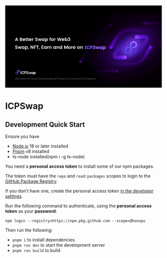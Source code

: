 ![](https://raw.githubusercontent.com/ICPSwap-Labs/icpswap-frontend/main/apps/swap/public/og_image.png)

# ICPSwap

## Development Quick Start

Ensure you have

- [Node.js](https://nodejs.org) 18 or later installed
- [Pnpm](https://pnpm.io/) v8 installed
- ts-node installed(npm i -g ts-node)

You need a **personal access token** to install some of our npm packages.

The token must have the `repo` and `read:packages` scopes to login to the [GitHub Package Registry](https://docs.github.com/en/packages/working-with-a-github-packages-registry/working-with-the-npm-registry#authenticating-to-github-packages).

If you don't have one, create the personal access token [in the developer settings](https://github.com/settings/tokens).

Run the following command to authenticate, using the **personal access token** as your **password**:

```
npm login --registry=https://npm.pkg.github.com --scope=@honopu
```

Then run the following:

- `pnpm i` to install dependencies.
- `pnpm run dev` to start the development server
- `pnpm run build` to build
